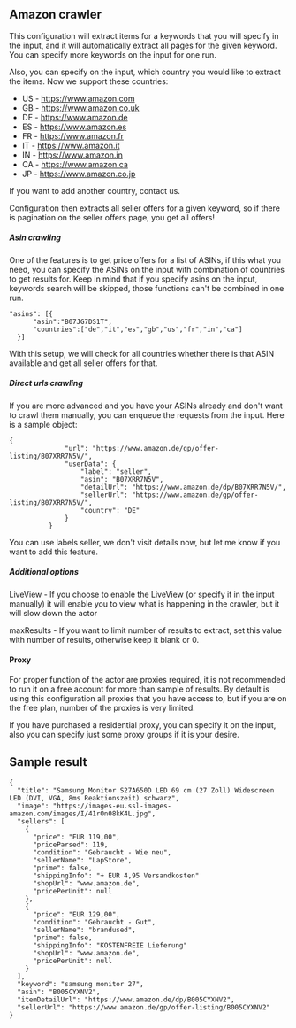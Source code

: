 ## Amazon crawler

This configuration will extract items for a keywords that you will specify in the input, and it will automatically extract all pages for the given keyword.
You can specify more keywords on the input for one run.

Also, you can specify on the input, which country you would like to extract the items.
Now we support these countries:
* US - https://www.amazon.com
* GB - https://www.amazon.co.uk
* DE - https://www.amazon.de
* ES - https://www.amazon.es
* FR - https://www.amazon.fr
* IT - https://www.amazon.it
* IN - https://www.amazon.in
* CA - https://www.amazon.ca
* JP - https://www.amazon.co.jp

If you want to add another country, contact us.

Configuration then extracts all seller offers for a given keyword, so if there is pagination on the seller offers page, you get all offers!

##### Asin crawling
One of the features is to get price offers for a list of ASINs, if this what you need, you can specify the ASINs on the input with combination of countries to get results for.
Keep in mind that if you specify asins on the input, keywords search will be skipped, those functions can't be combined in one run.
```
"asins": [{
      "asin":"B07JG7DS1T",
      "countries":["de","it","es","gb","us","fr","in","ca"]
  }]
```
With this setup, we will check for all countries whether there is that ASIN available and get all seller offers for that.
##### Direct urls crawling
If you are more advanced and you have your ASINs already and don't want to crawl them manually, you can enqueue the requests from the input.
Here is a sample object:
```
{
              "url": "https://www.amazon.de/gp/offer-listing/B07XRR7N5V/",
              "userData": {
                  "label": "seller",
                  "asin": "B07XRR7N5V",
                  "detailUrl": "https://www.amazon.de/dp/B07XRR7N5V/",
                  "sellerUrl": "https://www.amazon.de/gp/offer-listing/B07XRR7N5V/",
                  "country": "DE"
              }
          }
```

You can use labels seller, we don't visit details now, but let me know if you want to add this feature.
##### Additional options
LiveView - If you choose to enable the LiveView (or specify it in the input manually) it will enable you to view what is happening in the crawler, but it will slow down the actor

maxResults - If you want to limit number of results to extract, set this value with number of results, otherwise keep it blank or 0.

#### Proxy
For proper function of the actor are proxies required, it is not recommended to run it on a free account for more than sample of results.
By default is using this configuration all proxies that you have access to, but if you are on the free plan, number of the proxies is very limited.

If you have purchased a residential proxy, you can specify it on the input, also you can specify just some proxy groups if it is your desire.

## Sample result
```
{
  "title": "Samsung Monitor S27A650D LED 69 cm (27 Zoll) Widescreen LED (DVI, VGA, 8ms Reaktionszeit) schwarz",
  "image": "https://images-eu.ssl-images-amazon.com/images/I/41rOn08kK4L.jpg",
  "sellers": [
    {
      "price": "EUR 119,00",
      "priceParsed": 119,
      "condition": "Gebraucht - Wie neu",
      "sellerName": "LapStore",
      "prime": false,
      "shippingInfo": "+ EUR 4,95 Versandkosten"
      "shopUrl": "www.amazon.de",
      "pricePerUnit": null
    },
    {
      "price": "EUR 129,00",
      "condition": "Gebraucht - Gut",
      "sellerName": "brandused",
      "prime": false,
      "shippingInfo": "KOSTENFREIE Lieferung"
      "shopUrl": "www.amazon.de",
      "pricePerUnit": null
    }
  ],
  "keyword": "samsung monitor 27",
  "asin": "B005CYXNV2",
  "itemDetailUrl": "https://www.amazon.de/dp/B005CYXNV2",
  "sellerUrl": "https://www.amazon.de/gp/offer-listing/B005CYXNV2"
}
```
